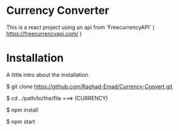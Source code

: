 # Currency Converter

This is a react project using an api from 'FreecurrencyAPI' ( https://freecurrencyapi.com/ )


# Installation

A little intro about the installation.

$ git clone https://github.com/Raghad-Emad/Currency-Convert.git

$ cd ../path/to/the/file ===> (CURRENCY)

$ npm install

$ npm start


